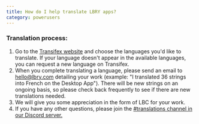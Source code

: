 ```yaml
---
title: How do I help translate LBRY apps?
category: powerusers
---
```

 
### Translation process:

1. Go to the [Transifex website](https://transifex.com/lbry) and choose the languages you'd like to translate. If your language doesn't appear in the available languages, you can request a new language on Transifex.
2. When you complete translating a language, please send an email to [hello@lbry.com](mailto:hello@lbry.com) detailing your work (example: "I translated 36 strings into French on the Desktop App"). There will be new strings on an ongoing basis, so please check back frequently to see if there are new translations needed. 
3. We will give you some appreciation in the form of LBC for your work. 
4. If you have any other questions, please join the [#translations channel in our Discord server.](https://chat.lbry.com)
